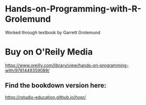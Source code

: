 # Hands-on-Programming-with-R-Grolemund
Worked through textbook by Garrett Grolemund

# Buy on O'Reily Media
https://www.oreilly.com/library/view/hands-on-programming-with/9781449359089/

## Find the bookdown version here:
https://rstudio-education.github.io/hopr/
